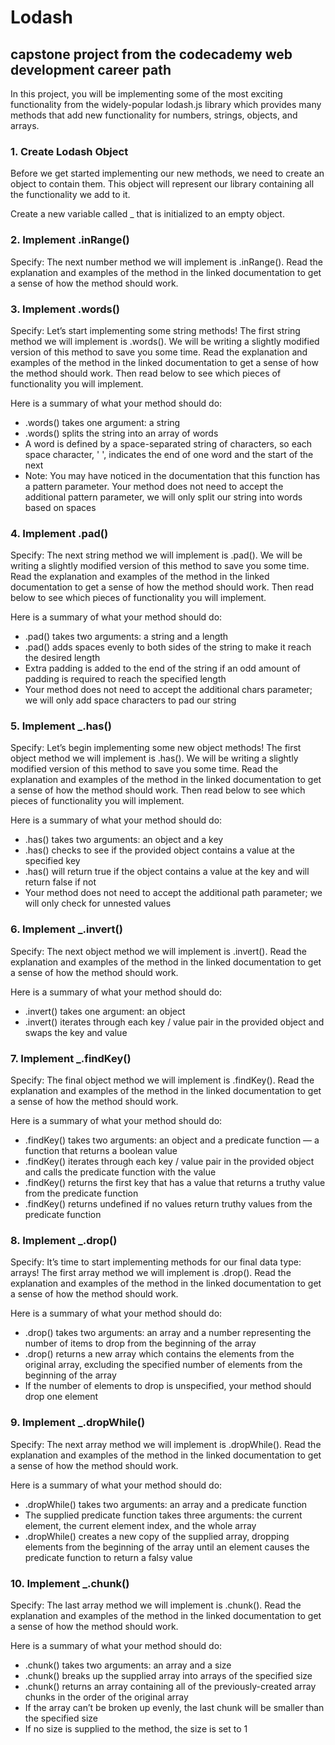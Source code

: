 # Lodash

## capstone project from the codecademy web development career path

In this project, you will be implementing some of the most exciting functionality from the widely-popular lodash.js library which provides many methods that add new functionality for numbers, strings, objects, and arrays.

### 1. Create Lodash Object

Before we get started implementing our new methods, we need to create an object to contain them. This object will represent our library containing all the functionality we add to it.

Create a new variable called \_ that is initialized to an empty object.

### 2. Implement .inRange()

Specify: The next number method we will implement is .inRange(). Read the explanation and examples of the method in the linked documentation to get a sense of how the method should work.

### 3. Implement .words()

Specify: Let’s start implementing some string methods! The first string method we will implement is .words(). We will be writing a slightly modified version of this method to save you some time. Read the explanation and examples of the method in the linked documentation to get a sense of how the method should work. Then read below to see which pieces of functionality you will implement.

Here is a summary of what your method should do:

- .words() takes one argument: a string
- .words() splits the string into an array of words
- A word is defined by a space-separated string of characters, so each space character, ' ', indicates the end of one word and the start of the next
- Note: You may have noticed in the documentation that this function has a pattern parameter. Your method does not need to accept the additional pattern parameter, we will only split our string into words based on spaces

### 4. Implement .pad()

Specify: The next string method we will implement is .pad(). We will be writing a slightly modified version of this method to save you some time. Read the explanation and examples of the method in the linked documentation to get a sense of how the method should work. Then read below to see which pieces of functionality you will implement.

Here is a summary of what your method should do:

- .pad() takes two arguments: a string and a length
- .pad() adds spaces evenly to both sides of the string to make it reach the desired length
- Extra padding is added to the end of the string if an odd amount of padding is required to reach the specified length
- Your method does not need to accept the additional chars parameter; we will only add space characters to pad our string

### 5. Implement \_.has()

Specify: Let’s begin implementing some new object methods! The first object method we will implement is .has(). We will be writing a slightly modified version of this method to save you some time. Read the explanation and examples of the method in the linked documentation to get a sense of how the method should work. Then read below to see which pieces of functionality you will implement.

Here is a summary of what your method should do:

- .has() takes two arguments: an object and a key
- .has() checks to see if the provided object contains a value at the specified key
- .has() will return true if the object contains a value at the key and will return false if not
- Your method does not need to accept the additional path parameter; we will only check for unnested values

### 6. Implement \_.invert()

Specify: The next object method we will implement is .invert(). Read the explanation and examples of the method in the linked documentation to get a sense of how the method should work.

Here is a summary of what your method should do:

- .invert() takes one argument: an object
- .invert() iterates through each key / value pair in the provided object and swaps the key and value

### 7. Implement \_.findKey()

Specify: The final object method we will implement is .findKey(). Read the explanation and examples of the method in the linked documentation to get a sense of how the method should work.

Here is a summary of what your method should do:

- .findKey() takes two arguments: an object and a predicate function — a function that returns a boolean value
- .findKey() iterates through each key / value pair in the provided object and calls the predicate function with the value
- .findKey() returns the first key that has a value that returns a truthy value from the predicate function
- .findKey() returns undefined if no values return truthy values from the predicate function

### 8. Implement \_.drop()

Specify: It’s time to start implementing methods for our final data type: arrays! The first array method we will implement is .drop(). Read the explanation and examples of the method in the linked documentation to get a sense of how the method should work.

Here is a summary of what your method should do:

- .drop() takes two arguments: an array and a number representing the number of items to drop from the beginning of the array
- .drop() returns a new array which contains the elements from the original array, excluding the specified number of elements from the beginning of the array
- If the number of elements to drop is unspecified, your method should drop one element

### 9. Implement \_.dropWhile()

Specify: The next array method we will implement is .dropWhile(). Read the explanation and examples of the method in the linked documentation to get a sense of how the method should work.

Here is a summary of what your method should do:

- .dropWhile() takes two arguments: an array and a predicate function
- The supplied predicate function takes three arguments: the current element, the current element index, and the whole array
- .dropWhile() creates a new copy of the supplied array, dropping elements from the beginning of the array until an element causes the predicate function to return a falsy value

### 10. Implement \_.chunk()

Specify: The last array method we will implement is .chunk(). Read the explanation and examples of the method in the linked documentation to get a sense of how the method should work.

Here is a summary of what your method should do:

- .chunk() takes two arguments: an array and a size
- .chunk() breaks up the supplied array into arrays of the specified size
- .chunk() returns an array containing all of the previously-created array chunks in the order of the original array
- If the array can’t be broken up evenly, the last chunk will be smaller than the specified size
- If no size is supplied to the method, the size is set to 1

